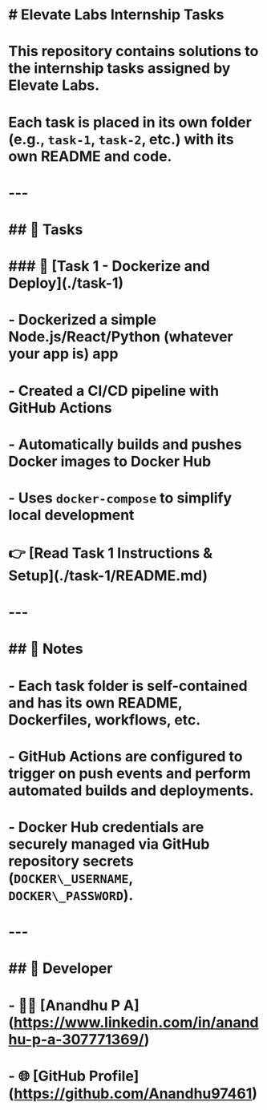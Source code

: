 # \# Elevate Labs Internship Tasks

# 

# This repository contains solutions to the internship tasks assigned by Elevate Labs.

# 

# Each task is placed in its own folder (e.g., `task-1`, `task-2`, etc.) with its own README and code.

# 

# ---

# 

# \## 📁 Tasks

# 

# \### 🔧 \[Task 1 - Dockerize and Deploy](./task-1)

# 

# \- Dockerized a simple Node.js/React/Python (whatever your app is) app

# \- Created a CI/CD pipeline with GitHub Actions

# \- Automatically builds and pushes Docker images to Docker Hub

# \- Uses `docker-compose` to simplify local development

# 

# 👉 \[Read Task 1 Instructions \& Setup](./task-1/README.md)

# 

# ---

# 

# \## 📌 Notes

# 

# \- Each task folder is self-contained and has its own README, Dockerfiles, workflows, etc.

# \- GitHub Actions are configured to trigger on push events and perform automated builds and deployments.

# \- Docker Hub credentials are securely managed via GitHub repository secrets (`DOCKER\_USERNAME`, `DOCKER\_PASSWORD`).

# 

# ---

# 

# \## 🔗 Developer

# 

# \- 👨‍💻 \[Anandhu P A](https://www.linkedin.com/in/anandhu-p-a-307771369/)

# \- 🌐 \[GitHub Profile](https://github.com/Anandhu97461)




